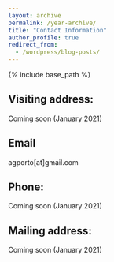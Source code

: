 ```yaml
---
layout: archive
permalink: /year-archive/
title: "Contact Information"
author_profile: true
redirect_from:
  - /wordpress/blog-posts/
---
```


{% include base_path %}

Visiting address: 
------
Coming soon (January 2021)

Email
------
agporto[at]gmail.com 

Phone:
------ 
Coming soon (January 2021)

Mailing address: 
------
Coming soon (January 2021)


